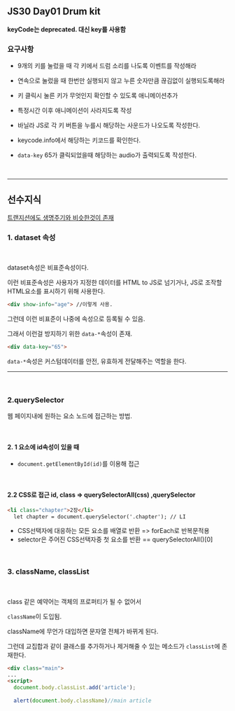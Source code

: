 ## JS30 Day01 Drum kit



**keyCode는 deprecated. 대신 key를 사용함**



### 요구사항

- 9개의 키를 눌렀을 때 각 키에서 드럼 소리를 나도록 이벤트를 작성해라
- 연속으로 눌렀을 때 한번만 실행되지 않고 누른 숫자만큼 끊김없이 실행되도록해라
- 키 클릭시 눌른 키가 무엇인지 확인할 수 있도록 애니메이션추가
- 특정시간 이후 애니메이션이 사라지도록 작성

- 바닐라 JS로 각 키 버튼을 누를시 해당하는 사운드가 나오도록 작성한다.

- keycode.info에서 해당하는 키코드를 확인한다.

- `data-key` 65가 클릭되었을때 해당하는 audio가 출력되도록 작성한다.

<br>

---

## 선수지식

[트랜지션에도 생명주기와 비슷한것이 존재](https://developer.mozilla.org/en-US/docs/Web/API/HTMLElement/transitionend_event)

### 1. dataset 속성

<br>

dataset속성은 비표준속성이다.

이런 비표준속성은 사용자가 지정한 데이터를 HTML to JS로 넘기거나, JS로 조작할 HTML요소를 표시하기 위해 사용한다.

```html
<div show-info="age"> //이렇게 사용.
```

그런데 이런 비표준이 나중에 속성으로 등록될 수 있음.

그래서 이런걸 방지하기 위한 `data-*`속성이 존재.

```html
<div data-key="65">
```

`data-*`속성은 커스텀데이터를 안전, 유효하게 전달해주는 역할을 한다.

---

<br>

### 2.querySelector

웹 페이지내에 원하는 요소 노드에 접근하는 방법.

<br>

#### 2. 1 요소에 id속성이 있을 때

- `document.getElementById(id)`를 이용해 접근

<br>

#### 2.2 CSS로 접근 id, class => querySelectorAll(css) ,querySelector

```html
<li class="chapter">2장</li>
  let chapter = document.querySelector('.chapter'); // LI

```

- CSS선택자에 대응하는 모든 요소를 배열로 반환 => forEach로 반복문적용
- selector은 주어진 CSS선택자중 첫 요소를 반환 == querySelectorAll()[0]

<br>

### 3. className, classList

<br>

class 같은 예약어는 객체의 프로퍼티가 될 수 없어서

`className`이 도입됨.

className에 무언가 대입하면 문자열 전체가 바뀌게 된다.

그런데 교집합과 같이 클래스를 추가하거나 제거해줄 수 있는 메소드가 `classList`에 존재한다.

```html
<div class="main">
...
<script>
  document.body.classList.add('article');
  
  alert(document.body.className)//main article
```

